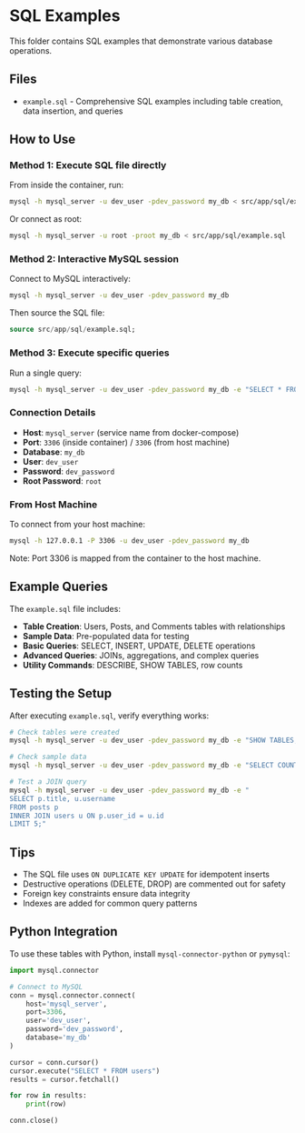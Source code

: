 # SQL Examples

This folder contains SQL examples that demonstrate various database operations.

## Files

- `example.sql` - Comprehensive SQL examples including table creation, data insertion, and queries

## How to Use

### Method 1: Execute SQL file directly

From inside the container, run:

```bash
mysql -h mysql_server -u dev_user -pdev_password my_db < src/app/sql/example.sql
```

Or connect as root:

```bash
mysql -h mysql_server -u root -proot my_db < src/app/sql/example.sql
```

### Method 2: Interactive MySQL session

Connect to MySQL interactively:

```bash
mysql -h mysql_server -u dev_user -pdev_password my_db
```

Then source the SQL file:

```sql
source src/app/sql/example.sql;
```

### Method 3: Execute specific queries

Run a single query:

```bash
mysql -h mysql_server -u dev_user -pdev_password my_db -e "SELECT * FROM users;"
```

### Connection Details

- **Host**: `mysql_server` (service name from docker-compose)
- **Port**: `3306` (inside container) / `3306` (from host machine)
- **Database**: `my_db`
- **User**: `dev_user`
- **Password**: `dev_password`
- **Root Password**: `root`

### From Host Machine

To connect from your host machine:

```bash
mysql -h 127.0.0.1 -P 3306 -u dev_user -pdev_password my_db
```

Note: Port 3306 is mapped from the container to the host machine.

## Example Queries

The `example.sql` file includes:

- **Table Creation**: Users, Posts, and Comments tables with relationships
- **Sample Data**: Pre-populated data for testing
- **Basic Queries**: SELECT, INSERT, UPDATE, DELETE operations
- **Advanced Queries**: JOINs, aggregations, and complex queries
- **Utility Commands**: DESCRIBE, SHOW TABLES, row counts

## Testing the Setup

After executing `example.sql`, verify everything works:

```bash
# Check tables were created
mysql -h mysql_server -u dev_user -pdev_password my_db -e "SHOW TABLES;"

# Check sample data
mysql -h mysql_server -u dev_user -pdev_password my_db -e "SELECT COUNT(*) FROM users;"

# Test a JOIN query
mysql -h mysql_server -u dev_user -pdev_password my_db -e "
SELECT p.title, u.username 
FROM posts p 
INNER JOIN users u ON p.user_id = u.id 
LIMIT 5;"
```

## Tips

- The SQL file uses `ON DUPLICATE KEY UPDATE` for idempotent inserts
- Destructive operations (DELETE, DROP) are commented out for safety
- Foreign key constraints ensure data integrity
- Indexes are added for common query patterns

## Python Integration

To use these tables with Python, install `mysql-connector-python` or `pymysql`:

```python
import mysql.connector

# Connect to MySQL
conn = mysql.connector.connect(
    host='mysql_server',
    port=3306,
    user='dev_user',
    password='dev_password',
    database='my_db'
)

cursor = conn.cursor()
cursor.execute("SELECT * FROM users")
results = cursor.fetchall()

for row in results:
    print(row)

conn.close()
```
